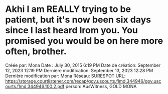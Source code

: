 # Akhi I am REALLY trying  to be patient, but it's now been six days since I last heard lrom you. You promised you would be on here more often, brother.

Créée par: Mona
Date : July 30, 2015 6:19 PM
Date de création: September 12, 2023 12:19 PM
Dernière modification: September 13, 2023 12:28 PM
Dernière modification par: Mona
Réseau: SURESPOT
URL: https://storage.courtlistener.com/recap/gov.uscourts.flmd.344946/gov.uscourts.flmd.344946.100.2.pdf
person: AusWitness, GOLD MONA